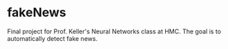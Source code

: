 # fakeNews
Final project for Prof. Keller's Neural Networks class at HMC. The goal is to automatically detect fake news.
